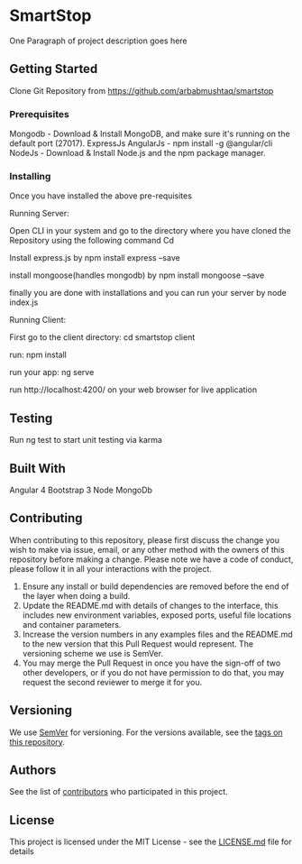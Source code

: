 # SmartStop

One Paragraph of project description goes here

## Getting Started

Clone Git Repository from https://github.com/arbabmushtaq/smartstop

### Prerequisites

Mongodb - Download & Install MongoDB, and make sure it's running on the default port (27017).
ExpressJs
AngularJs - npm install -g @angular/cli
NodeJs - Download & Install Node.js and the npm package manager.

### Installing

Once you have installed the above pre-requisites

Running Server:

Open CLI in your system and go to the directory where you have cloned the
Repository using the following command 
Cd <your directory>

Install express.js by
npm install express –save

install mongoose(handles mongodb) by 
npm install mongoose –save

finally you are done with installations and you can run your server by
node index.js

Running Client:

First go to the client directory:
cd smartstop client

run:
npm install 

run your app:
ng serve

run http://localhost:4200/ on your web browser for live application

## Testing 
 Run ng test to start unit testing via karma



## Built With
Angular 4
Bootstrap 3
Node 
MongoDb

## Contributing

When contributing to this repository, please first discuss the change you wish to make via issue, email, or any other method with the owners of this repository before making a change.
Please note we have a code of conduct, please follow it in all your interactions with the project.
1.	Ensure any install or build dependencies are removed before the end of the layer when doing a build.
2.	Update the README.md with details of changes to the interface, this includes new environment variables, exposed ports, useful file locations and container parameters.
3.	Increase the version numbers in any examples files and the README.md to the new version that this Pull Request would represent. The versioning scheme we use is SemVer.
4.	You may merge the Pull Request in once you have the sign-off of two other developers, or if you do not have permission to do that, you may request the second reviewer to merge it for you.

## Versioning

We use [SemVer](http://semver.org/) for versioning. For the versions available, see the [tags on this repository](https://github.com/arbabmushtaq/smartstop/tags). 

## Authors

See the list of [contributors](https://github.com/arbabmushtaq/smartstop/contributors) who participated in this project.

## License

This project is licensed under the MIT License - see the [LICENSE.md](LICENSE.md) file for details

